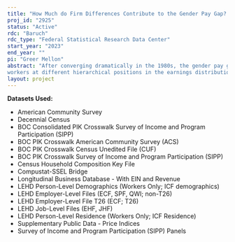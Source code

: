 ```yaml
---
title: "How Much do Firm Differences Contribute to the Gender Pay Gap? Examining Gender Inequality across the Earnings Distribution from the 1990s-Present"
proj_id: "2925"
status: "Active"
rdc: "Baruch"
rdc_type: "Federal Statistical Research Data Center"
start_year: "2023"
end_year: ""
pi: "Greer Mellon"
abstract: "After converging dramatically in the 1980s, the gender pay gap has only narrowed slightly since the mid-1990s, especially for highly skilled workers at the top of the earnings distribution. While there is growing evidence that firm-specific pay differences have played an important role in growing earnings inequality in the U.S. in recent decades, there has been less research on the contribution of firm-sorting to the continued gender pay gap. This project examines how much of the continued gender pay gap can be explained by differences between the employers that men and women work for (i.e., firm sorting). Our project will address four specific research questions: (1) How does the sorting of women and men between firms with different average individual-level earnings contribute to the gender pay gap? (2) Have pay differences between employers become an increasingly important explanatory factor for the gender pay gap between the 1990s and the present? (3) How does the contribution of firms to the gender pay gap vary, for
workers at different hierarchical positions in the earnings distribution? and (4) if employer differences between men and women are an important contributing factor to the gender pay gap, what factors are associated with the sorting of men and women between firms with different average individual-level earnings? We will focus on the role of childbirth events and work interruptions following childbirth. Our research has the potential to enable new understandings of the barriers that women face in reaching earnings parity with men."
layout: project
---
```


**Datasets Used:**

  - American Community Survey 
  - Decennial Census 
  - BOC Consolidated PIK Crosswalk Survey of Income and Program Participation (SIPP) 
  - BOC PIK Crosswalk American Community Survey (ACS) 
  - BOC PIK Crosswalk Census Unedited File (CUF) 
  - BOC PIK Crosswalk Survey of Income and Program Participation (SIPP) 
  - Census Household Composition Key File 
  - Compustat-SSEL Bridge 
  - Longitudinal Business Database - With EIN and Revenue 
  - LEHD Person-Level Demographics (Workers Only; ICF demographics) 
  - LEHD Employer-Level Files (ECF, SPF, QWI; non-T26) 
  - LEHD Employer-Level File T26 (ECF; T26) 
  - LEHD Job-Level Files (EHF, JHF) 
  - LEHD Person-Level Residence (Workers Only; ICF Residence) 
  - Supplementary Public Data - Price Indices 
  - Survey of Income and Program Participation (SIPP) Panels 

